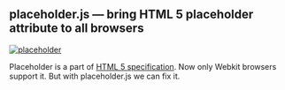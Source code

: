 placeholder.js — bring HTML 5 placeholder attribute to all browsers
-------------------------------------------------------------------

[![placeholder](/NV/placeholder.js/raw/master/example.png)](/NV/placeholder.js/raw/master/example.html)

Placeholder is a part of [HTML 5 specification](http://www.whatwg.org/specs/web-apps/current-work/multipage/forms.html#attr-input-placeholder). Now only Webkit browsers support it. But with placeholder.js we can fix it.
